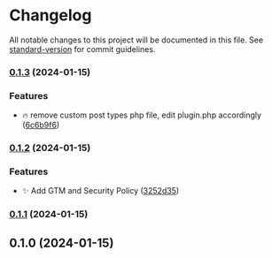 # Changelog

All notable changes to this project will be documented in this file. See [standard-version](https://github.com/conventional-changelog/standard-version) for commit guidelines.

### [0.1.3](https://github.com/Herm71/jc-core-functionality/compare/v0.1.2...v0.1.3) (2024-01-15)


### Features

* :fire: remove custom post types php file, edit plugin.php accordingly ([6c6b9f6](https://github.com/Herm71/jc-core-functionality/commit/6c6b9f683c8551b0bd5738c0213059a871f8cda0))

### [0.1.2](https://github.com/Herm71/jc-core-functionality/compare/v0.1.1...v0.1.2) (2024-01-15)


### Features

* :sparkles: Add GTM and Security Policy ([3252d35](https://github.com/Herm71/jc-core-functionality/commit/3252d35080d029a9c2ca32f5971a43b28a0a6a54))

### [0.1.1](https://github.com/Herm71/jc-core-functionality/compare/v0.1.0...v0.1.1) (2024-01-15)

## 0.1.0 (2024-01-15)
